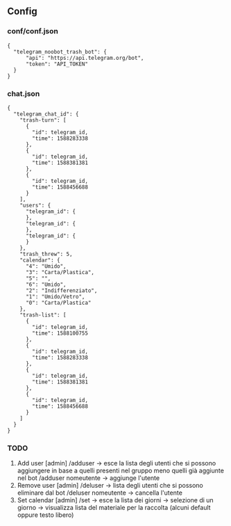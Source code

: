 ## Config
### conf/conf.json
```
{
  "telegram_noobot_trash_bot": {
      "api": "https://api.telegram.org/bot",
      "token": "API_TOKEN"
  }
}
```

### chat.json
```
{
  "telegram_chat_id": {
    "trash-turn": [
      {
        "id": telegram_id,
        "time": 1588283338
      },
      {
        "id": telegram_id,
        "time": 1588381381
      },
      {
        "id": telegram_id,
        "time": 1588456688
      }
    ],
    "users": {
      "telegram_id": {
      },
      "telegram_id": {
      },
      "telegram_id": {
      }
    },
    "trash_threw": 5,
    "calendar": {
      "4": "Umido",
      "3": "Carta/Plastica",
      "5": "",
      "6": "Umido",
      "2": "Indifferenziato",
      "1": "Umido/Vetro",
      "0": "Carta/Plastica"
    },
    "trash-list": [
      {
        "id": telegram_id,
        "time": 1588100755
      },
      {
        "id": telegram_id,
        "time": 1588283338
      },
      {
        "id": telegram_id,
        "time": 1588381381
      },
      {
        "id": telegram_id,
        "time": 1588456688
      }
    ]
  }
}
```

### TODO
1. Add user [admin] 
    /adduser -> esce la lista degli utenti che si possono aggiungere in base a quelli presenti nel gruppo meno quelli già aggiunte nel bot
    /adduser nomeutente -> aggiunge l'utente
2. Remove user [admin] 
	/deluser -> lista degli utenti che si possono eliminare dal bot 
	/deluser nomeutente -> cancella l'utente
3. Set calendar [admin]
	/set -> esce la lista dei giorni -> selezione di un giorno -> visualizza lista del materiale per la raccolta (alcuni default oppure testo libero)
